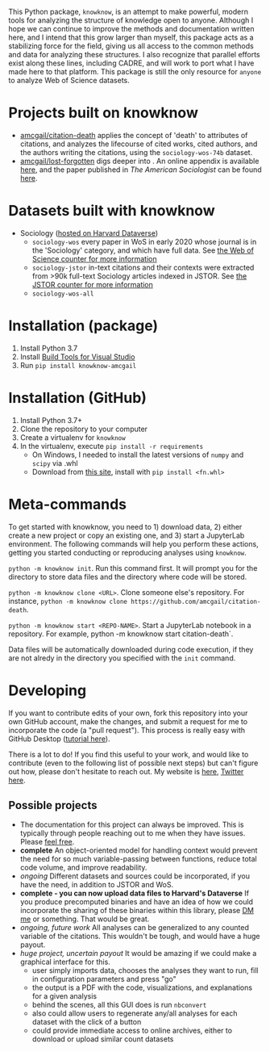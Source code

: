 This Python package, `knowknow`, is an attempt to make powerful, modern tools for analyzing the structure of knowledge open to anyone.
Although I hope we can continue to improve the methods and documentation written here, and I intend that this grow larger than myself, this package acts as a stabilizing force for the field, giving us all access to the common methods and data for analyzing these structures.
I also recognize that parallel efforts exist along these lines, including CADRE, and will work to port what I have made here to that platform.
This package is still the only resource for `anyone` to analyze Web of Science datasets.

<!--
I have included every inch of code here, leaving no stone unturned. With every `pip install knowknow-amcgail`, you download the following:

+ `creating variables`, a collection of pre-processing algorithms for cleaning and summarizing Web of Science search results, or JSTOR Data for Research data dumps.
+ `analyses`, a set of descriptive notebooks which illustrate these datasets
+ A connector to pre-computed cooccurrence sets, hosted on [OSF](https://osf.io/9vx4y/)
-->

# Projects built on knowknow

+ [amcgail/citation-death](https://github.com/amcgail/citation-death) applies the concept of 'death' to attributes of citations, and analyzes the lifecourse of cited works, cited authors, and the authors writing the citations, using the `sociology-wos-74b` dataset. 
+ [amcgail/lost-forgotten](https://github.com/amcgail/lost-forgotten) digs deeper into . An online appendix is available [here](www.alecmcgail.com/lost&forgotten/), and the paper published in *The American Sociologist* can be found [here](https://rdcu.be/cnSFG).

# Datasets built with knowknow

+ Sociology ([hosted on Harvard Dataverse]())
    + `sociology-wos` every paper in WoS in early 2020 whose journal is in the 'Sociology' category, and which have full data. See [the Web of Science counter for more information](knowknow/creating%20variables/counter%20-%20web%20of%20science%20(cnt).ipynb)
    + `sociology-jstor` in-text citations and their contexts were extracted from >90k full-text Sociology articles indexed in JSTOR. See [the JSTOR counter for more information](knowknow/creating%20variables/counter%20-%20jstor%20(cnt).ipynb)
    + `sociology-wos-all`

# Installation (package)

1. Install Python 3.7
2. Install [Build Tools for Visual Studio](https://visualstudio.microsoft.com/visual-cpp-build-tools/)
3. Run `pip install knowknow-amcgail`

# Installation (GitHub)

1. Install Python 3.7+
2. Clone the repository to your computer
3. Create a virtualenv for `knowknow`
4. In the virtualenv, execute `pip install -r requirements`
    + On Windows, I needed to install the latest versions of `numpy` and `scipy` via .whl
    + Download from [this site](https://www.lfd.uci.edu/~gohlke/pythonlibs/), install with `pip install <fn.whl>`

# Meta-commands

To get started with knowknow, you need to 1) download data, 2) either create a new project or copy an existing one, and 3) start a JupyterLab environment. The following commands will help you perform these actions, getting you started conducting or reproducing analyses using `knowknow`.

`python -m knowknow init`. Run this command first. It will prompt you for the directory to store data files and the directory where code will be stored.

`python -m knowknow clone <URL>`. Clone someone else's repository. For instance, `python -m knowknow clone https://github.com/amcgail/citation-death`.

`python -m knowknow start <REPO-NAME>`. Start a JupyterLab notebook in a repository. For example, python -m knowknow start citation-death`.

Data files will be automatically downloaded during code execution, if they are not alredy in the directory you specified with the `init` command.

# Developing

If you want to contribute edits of your own, fork this repository into your own GitHub account, make the changes, and submit a request for me to incorporate the code (a "pull request"). This process is really easy with GitHub Desktop ([tutorial here](https://www.youtube.com/watch?v=BYzriB5aTWU)).

There is a lot to do! If you find this useful to your work, and would like to contribute (even to the following list of possible next steps) but can't figure out how, please don't hesitate to reach out. My website is [here](http://www.alecmcgail.com), [Twitter here](https://twitter.com/SomeKindOfAlec). 

## Possible projects

+ The documentation for this project can always be improved. This is typically through people reaching out to me when they have issues. Please [feel free](https://twitter.com/SomeKindOfAlec).
+ **complete** An object-oriented model for handling context would prevent the need for so much variable-passing between functions, reduce total code volume, and improve readability.
+ *ongoing* Different datasets and sources could be incorporated, if you have the need, in addition to JSTOR and WoS.
+ **complete - you can now upload data files to Harvard's Dataverse** If you produce precomputed binaries and have an idea of how we could incorporate the sharing of these binaries within this library, please [DM me](https://twitter.com/SomeKindOfAlec) or something. That would be great.
+ *ongoing, future work* All analyses can be generalized to any counted variable of the citations. This wouldn't be tough, and would have a huge payout.
+ *huge project, uncertain payout* It would be amazing if we could make a graphical interface for this.
    + user simply imports data, chooses the analyses they want to run, fill in configuration parameters and press "go"
    + the output is a PDF with the code, visualizations, and explanations for a given analysis
    + behind the scenes, all this GUI does is run `nbconvert` 
    + also could allow users to regenerate any/all analyses for each dataset with the click of a button
    + could provide immediate access to online archives, either to download or upload similar count datasets
